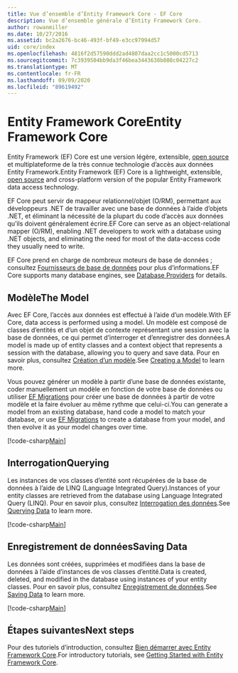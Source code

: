 ```yaml
---
title: Vue d’ensemble d’Entity Framework Core - EF Core
description: Vue d’ensemble générale d’Entity Framework Core.
author: rowanmiller
ms.date: 10/27/2016
ms.assetid: bc2a2676-bc46-493f-bf49-e3cc97994d57
uid: core/index
ms.openlocfilehash: 4816f2d57590ddd2ad4807daa2cc1c5000cd5713
ms.sourcegitcommit: 7c3939504bb9da3f46bea3443638b808c04227c2
ms.translationtype: MT
ms.contentlocale: fr-FR
ms.lasthandoff: 09/09/2020
ms.locfileid: "89619492"
---
```

# <a name="entity-framework-core"></a><span data-ttu-id="6a56b-103">Entity Framework Core</span><span class="sxs-lookup"><span data-stu-id="6a56b-103">Entity Framework Core</span></span>

<span data-ttu-id="6a56b-104">Entity Framework (EF) Core est une version légère, extensible, [open source](https://github.com/aspnet/EntityFrameworkCore) et multiplateforme de la très connue technologie d’accès aux données Entity Framework.</span><span class="sxs-lookup"><span data-stu-id="6a56b-104">Entity Framework (EF) Core is a lightweight, extensible, [open source](https://github.com/aspnet/EntityFrameworkCore) and cross-platform version of the popular Entity Framework data access technology.</span></span>

<span data-ttu-id="6a56b-105">EF Core peut servir de mappeur relationnel/objet (O/RM), permettant aux développeurs .NET de travailler avec une base de données à l’aide d’objets .NET, et éliminant la nécessité de la plupart du code d’accès aux données qu’ils doivent généralement écrire.</span><span class="sxs-lookup"><span data-stu-id="6a56b-105">EF Core can serve as an object-relational mapper (O/RM), enabling .NET developers to work with a database using .NET objects, and eliminating the need for most of the data-access code they usually need to write.</span></span>

<span data-ttu-id="6a56b-106">EF Core prend en charge de nombreux moteurs de base de données ; consultez [Fournisseurs de base de données](xref:core/providers/index) pour plus d’informations.</span><span class="sxs-lookup"><span data-stu-id="6a56b-106">EF Core supports many database engines, see [Database Providers](xref:core/providers/index) for details.</span></span>

## <a name="the-model"></a><span data-ttu-id="6a56b-107">Modèle</span><span class="sxs-lookup"><span data-stu-id="6a56b-107">The Model</span></span>

<span data-ttu-id="6a56b-108">Avec EF Core, l’accès aux données est effectué à l’aide d’un modèle.</span><span class="sxs-lookup"><span data-stu-id="6a56b-108">With EF Core, data access is performed using a model.</span></span> <span data-ttu-id="6a56b-109">Un modèle est composé de classes d’entités et d’un objet de contexte représentant une session avec la base de données, ce qui permet d’interroger et d’enregistrer des données.</span><span class="sxs-lookup"><span data-stu-id="6a56b-109">A model is made up of entity classes and a context object that represents a session with the database, allowing you to query and save data.</span></span> <span data-ttu-id="6a56b-110">Pour en savoir plus, consultez [Création d’un modèle](xref:core/modeling/index).</span><span class="sxs-lookup"><span data-stu-id="6a56b-110">See [Creating a Model](xref:core/modeling/index) to learn more.</span></span>

<span data-ttu-id="6a56b-111">Vous pouvez générer un modèle à partir d’une base de données existante, coder manuellement un modèle en fonction de votre base de données ou utiliser [EF Migrations](xref:core/managing-schemas/migrations/index) pour créer une base de données à partir de votre modèle et la faire évoluer au même rythme que celui-ci.</span><span class="sxs-lookup"><span data-stu-id="6a56b-111">You can generate a model from an existing database, hand code a model to match your database, or use [EF Migrations](xref:core/managing-schemas/migrations/index) to create a database from your model, and then evolve it as your model changes over time.</span></span>

[!code-csharp[Main](../../samples/core/Intro/Model.cs)]

## <a name="querying"></a><span data-ttu-id="6a56b-112">Interrogation</span><span class="sxs-lookup"><span data-stu-id="6a56b-112">Querying</span></span>

<span data-ttu-id="6a56b-113">Les instances de vos classes d’entité sont récupérées de la base de données à l’aide de LINQ (Language Integrated Query).</span><span class="sxs-lookup"><span data-stu-id="6a56b-113">Instances of your entity classes are retrieved from the database using Language Integrated Query (LINQ).</span></span> <span data-ttu-id="6a56b-114">Pour en savoir plus, consultez [Interrogation des données](xref:core/querying/index).</span><span class="sxs-lookup"><span data-stu-id="6a56b-114">See [Querying Data](xref:core/querying/index) to learn more.</span></span>

[!code-csharp[Main](../../samples/core/Intro/Program.cs#Querying)]

## <a name="saving-data"></a><span data-ttu-id="6a56b-115">Enregistrement de données</span><span class="sxs-lookup"><span data-stu-id="6a56b-115">Saving Data</span></span>

<span data-ttu-id="6a56b-116">Les données sont créées, supprimées et modifiées dans la base de données à l’aide d’instances de vos classes d’entité.</span><span class="sxs-lookup"><span data-stu-id="6a56b-116">Data is created, deleted, and modified in the database using instances of your entity classes.</span></span> <span data-ttu-id="6a56b-117">Pour en savoir plus, consultez [Enregistrement de données](xref:core/saving/index).</span><span class="sxs-lookup"><span data-stu-id="6a56b-117">See [Saving Data](xref:core/saving/index) to learn more.</span></span>

[!code-csharp[Main](../../samples/core/Intro/Program.cs#SavingData)]

## <a name="next-steps"></a><span data-ttu-id="6a56b-118">Étapes suivantes</span><span class="sxs-lookup"><span data-stu-id="6a56b-118">Next steps</span></span>

<span data-ttu-id="6a56b-119">Pour des tutoriels d’introduction, consultez [Bien démarrer avec Entity Framework Core](xref:core/get-started/index).</span><span class="sxs-lookup"><span data-stu-id="6a56b-119">For introductory tutorials, see [Getting Started with Entity Framework Core](xref:core/get-started/index).</span></span>
